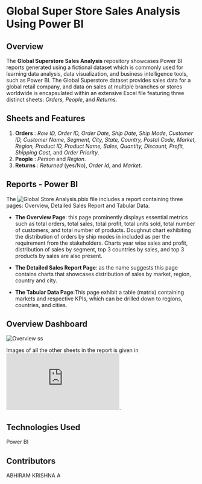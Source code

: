 # Global Super Store Sales Analysis Using Power BI

## Overview
The **Global Superstore Sales Analysis** repository showcases Power BI reports generated using a fictional dataset which is commonly used for learning data analysis, data visualization, and business intelligence tools, such as Power BI. The Global Superstore dataset provides sales data for a global retail company, and data on sales at multiple branches or stores worldwide is encapsulated within an extensive Excel file featuring three distinct sheets: *Orders, People*, and *Returns*. 

## Sheets and Features
1. **Orders** : *Row ID, Order ID, Order Date, Ship Date, Ship Mode, Customer ID, Customer Name, Segment, City, State, Country, Postal Code, Market, Region, Product ID, Product Name, Sales, Quantity, Discount, Profit, Shipping Cost,* and *Order Priority*.
2.  **People** : *Person* and *Region*.
3.  **Returns** : *Returned* (yes/No), *Order Id*, and *Market*.

## Reports - Power BI
The ![Global Store Analysis.pbix](https://github.com/abhi-ram-krishna/Global_Super_Store_Sales_Analysis/blob/09d1fe778f04266df6f226372b1d7fbe3beae021/Global%20Store%20Analysis.pbix) file includes a report containing three pages: Overview, Detailed Sales Report and Tabular Data.

- **The Overview Page**: this page prominently displays essential metrics such as total orders, total sales, total profit, total units sold, total number of customers, and  total number of products. Doughnut chart exhibiting the distribution of orders by ship modes in included as per the requirement from the stakeholders. Charts year wise sales and profit, distribution of sales by segment, top 3 countries by sales, and top 3 products by sales are also present.

- **The Detailed Sales Report Page**: as the name suggests this page contains charts that showcases distribution of sales by market, region, country and city.

- **The Tabular Data Page**:This page exhibit a table (matrix) containing markets and respective KPIs, which can be drilled down to regions, countries, and cities.

## Overview Dashboard
![Overview ss](https://github.com/user-attachments/assets/64663912-22b1-487d-95ee-27d62dd2d1a3)

Images of all the other sheets in the report is given in ![Global Store Analysis.pdf](https://github.com/abhi-ram-krishna/Global_Super_Store_Sales_Analysis/blob/09d1fe778f04266df6f226372b1d7fbe3beae021/Global%20Store%20Analysis.pdf).


## Technologies Used
Power BI

## Contributors
ABHIRAM KRISHNA A
